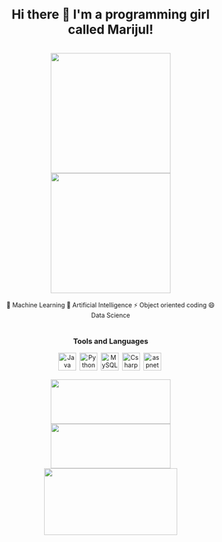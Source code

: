 
<div id="header" align="center">
    <h1 align="center">Hi there 👋 I'm a programming girl called Marijul!</h1>
    <br>
    <img src="https://media.giphy.com/media/OExZy1LKUG8MHVb9mH/giphy.gif" width="270" />
    <img src="https://media.giphy.com/media/M9TraSZZ6csmhxyxRo/giphy.gif" width="270" />
</div>
<br>
<div id="mid" align="center">
🌱 Machine Learning 🤔 Artificial Intelligence ⚡ Object oriented coding 😄 Data Science
</div>
<br>
<div id="skills" align="center">
    <h3>Tools and Languages</h3>
    <div>
         <img src="https://github.com/engineermj98/engineermj98/assets/91906153/31df45e5-f203-417d-b7d0-69cd56125699" title="Java" witdh="40" height="40"/>&nbsp;
         <img src="https://github.com/engineermj98/engineermj98/assets/91906153/27734acd-5589-45e8-8352-523abc36532a" title="Python" witdh="40" height="40"/>&nbsp;
         <img src="https://github.com/engineermj98/engineermj98/assets/91906153/7d71cd42-1d82-4eb5-9f9f-9a23c2f5e35e" title="MySQL" witdh="40" height="40"/>&nbsp;
         <img src="https://github.com/engineermj98/engineermj98/assets/91906153/f4457be2-6cc3-4ccc-8d70-9138f1132dc5" title="Csharp" witdh="40" height="40"/>&nbsp;
         <img src="https://github.com/engineermj98/engineermj98/assets/91906153/c7fe547b-cc66-4601-9883-e2082bd4005c" title="aspnet" witdh="40" height="40"/>&nbsp;
    </div>
</div>
<br>
<div id="stats" align="center">
    <img src="https://streak-stats.demolab.com?user=engineermj98&theme=radical&border_radius=4.2&mode=weekly&type=png&border=F4E7C2&hide_current_streak=true" width="270" height="100"/>
    <img src="https://github-readme-stats.vercel.app/api?username=engineermj98&show_icons=true&theme=radical" width="270" height="100" /><br>
    <img src="https://github-readme-stats.vercel.app/api/top-langs/?username=engineermj98&theme=outrun&hide_progress=true" width="300" height="150" />
</div>




